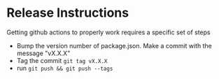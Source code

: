 # Release Instructions

Getting github actions to properly work requires a specific set of steps

- Bump the version number of package.json.  Make a commit with the message "vX.X.X"
- Tag the commit `git tag vX.X.X`
- run `git push && git push --tags`